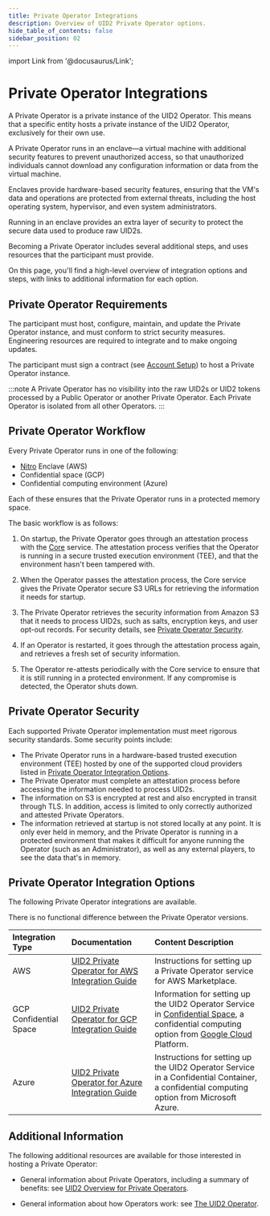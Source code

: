 ```yaml
---
title: Private Operator Integrations
description: Overview of UID2 Private Operator options.
hide_table_of_contents: false
sidebar_position: 02
---
```


import Link from '@docusaurus/Link';

# Private Operator Integrations

A Private Operator is a private instance of the UID2 <Link href="../ref-info/glossary-uid#gl-operator">Operator</Link>. This means that a specific entity hosts a private instance of the UID2 Operator, exclusively for their own use.

A Private Operator runs in an <Link href="../ref-info/glossary-uid#gl-enclave">enclave</Link>&#8212;a virtual machine with additional security features to prevent unauthorized access, so that unauthorized individuals cannot download any configuration information or data from the virtual machine.

Enclaves provide hardware-based security features, ensuring that the VM's data and operations are protected from external threats, including the host operating system, hypervisor, and even system administrators.

Running in an enclave provides an extra layer of security to protect the secure data used to produce raw UID2s.

Becoming a Private Operator includes several additional steps, and uses resources that the participant must provide.

On this page, you'll find a high-level overview of integration options and steps, with links to additional information for each option.

## Private Operator Requirements

The participant must host, configure, maintain, and update the Private Operator instance, and must conform to strict security measures. Engineering resources are required to integrate and to make ongoing updates.

The participant must sign a contract (see [Account Setup](../getting-started/gs-account-setup.md)) to host a Private Operator instance.

:::note
A Private Operator has no visibility into the raw UID2s or UID2 tokens processed by a Public Operator or another Private Operator. Each Private Operator is isolated from all other Operators.
:::

## Private Operator Workflow

Every Private Operator runs in one of the following:

- [Nitro](https://aws.amazon.com/ec2/nitro/) Enclave (AWS)
- Confidential space (GCP)
- Confidential computing environment (Azure)

Each of these ensures that the Private Operator runs in a protected memory space.

The basic workflow is as follows:

1. On startup, the Private Operator goes through an attestation process with the <a href="../ref-info/glossary-uid#gl-core-service">Core</a> service. The attestation process verifies that the Operator is running in a secure trusted execution environment (TEE), and that the environment hasn't been tampered with.

1. When the Operator passes the attestation process, the Core service gives the Private Operator secure S3 URLs for retrieving the information it needs for startup.

1. The Private Operator retrieves the security information from Amazon S3 that it needs to process UID2s, such as salts, encryption keys, and user opt-out records. For security details, see [Private Operator Security](#private-operator-security).

1. If an Operator is restarted, it goes through the attestation process again, and retrieves a fresh set of security information.

1. The Operator re-attests periodically with the Core service to ensure that it is still running in a protected environment. If any compromise is detected, the Operator shuts down.

## Private Operator Security

Each supported Private Operator implementation must meet rigorous security standards. Some security points include:

- The Private Operator runs in a hardware-based trusted execution environment (TEE) hosted by one of the supported cloud providers listed in [Private Operator Integration Options](#private-operator-integration-options).
- The Private Operator must complete an attestation process before accessing the information needed to process UID2s.
- The information on S3 is encrypted at rest and also encrypted in transit through TLS. In addition, access is limited to only correctly authorized and attested Private Operators.
- The information retrieved at startup is not stored locally at any point. It is only ever held in memory, and the Private Operator is running in a protected environment that makes it difficult for anyone running the Operator (such as an Administrator), as well as any external players, to see the data that's in memory.

## Private Operator Integration Options

The following Private Operator integrations are available. 

There is no functional difference between the Private Operator versions.

| Integration Type| Documentation | Content Description |
| :--- | :--- | :--- |
| AWS | [UID2 Private Operator for AWS Integration Guide](../guides/operator-guide-aws-marketplace.md) | Instructions for setting up a Private Operator service for AWS Marketplace. |
| GCP Confidential Space | [UID2 Private Operator for GCP Integration Guide](../guides/operator-private-gcp-confidential-space.md) | Information for setting up the UID2 Operator Service in [Confidential Space](https://cloud.google.com/confidential-computing#confidential-space), a confidential computing option from [Google Cloud](https://cloud.google.com/docs/overview/) Platform. |
| Azure | [UID2 Private Operator for Azure Integration Guide](../guides/operator-guide-azure-enclave.md) | Instructions for setting up the UID2 Operator Service in a Confidential Container, a confidential computing option from Microsoft Azure. |

## Additional Information

The following additional resources are available for those interested in hosting a Private Operator:

- General information about Private Operators, including a summary of benefits: see [UID2 Overview for Private Operators](../overviews/overview-operators-private.md).

- General information about how Operators work: see [The UID2 Operator](../ref-info/ref-operators-public-private.md).

